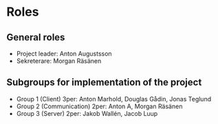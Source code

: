 # Roles

## General roles
- Project leader: Anton Augustsson
- Sekreterare: Morgan Räsänen

## Subgroups for implementation of the project
- Group 1 (Client) 3per: Anton Marhold, Douglas Gådin, Jonas Teglund
- Group 2 (Communication) 2per: Anton A, Morgan Räsänen
- Group 3 (Server) 2per: Jakob Wallén, Jacob Luup
